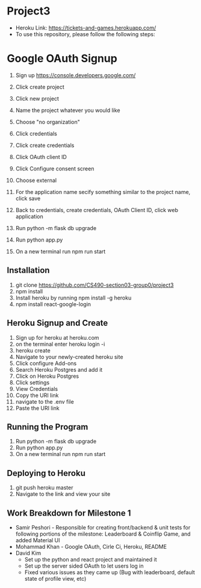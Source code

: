 # Project3

* Heroku Link: https://tickets-and-games.herokuapp.com/
* To use this repository, please follow the following steps:

# Google OAuth Signup

1) Sign up https://console.developers.google.com/
2) Click create project
3) Click new project
4) Name the project whatever you would like
5) Choose "no organization"
6) Click credentials
7) Click create credentials
8) Click OAuth client ID
9) Click Configure consent screen
10) Choose external
11) For the application name secify something similar to the project name, click save
12) Back to credentials, create credentials, OAuth Client ID, click web application 


1) Run python -m flask db upgrade
2) Run python app.py
3) On a new terminal run npm run start

## Installation 

1) git clone https://github.com/CS490-section03-group0/project3
2) npm install
3) Install heroku by running npm install -g heroku
4) npm install react-google-login

## Heroku Signup and Create

1) Sign up for heroku at heroku.com
2) on the terminal enter heroku login -i
4) heroku create
5) Navigate to your newly-created heroku site
6) Click configure Add-ons
7) Search Heroku Postgres and add it
8) Click on Heroku Postgres 
9) Click settings 
10) View Credentials
11) Copy the URI link
12) navigate to the .env file
13) Paste the URI link 

## Running the Program

1) Run python -m flask db upgrade
2) Run python app.py
3) On a new terminal run npm run start

## Deploying to Heroku

1) git push heroku master
2) Navigate to the link and view your site

## Work Breakdown for Milestone 1 

* Samir Peshori - Responsible for creating front/backend & unit tests for following portions of the milestone: Leaderboard & Coinflip Game, and added Material UI
* Mohammad Khan - Google OAuth, Cirle Ci, Heroku, README
* David Kim
  * Set up the python and react project and maintained it
  * Set up the server sided OAuth to let users log in
  * Fixed various issues as they came up (Bug with leaderboard, default state of profile view, etc)

